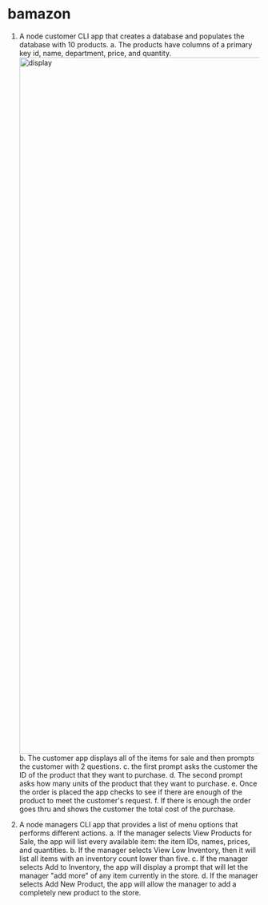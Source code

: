 # bamazon


1. A node customer CLI app that creates a database and populates the database with 10 products.
   a. The products have columns of a primary key id, name, department, price, and quantity.
   <img width="1391" alt="display" src="https://user-images.githubusercontent.com/38018516/47407294-6cdebb00-d728-11e8-828e-47715955ea85.png">
   b. The customer app displays all of the items for sale and then prompts the customer with 2 questions.
   c. the first prompt asks the customer the ID of the product that they want to purchase.
   d. The second prompt asks how many units of the product that they want to purchase.
   e. Once the order is placed the app checks to see if there are enough of the product to meet the customer's request.
   f. If there is enough the order goes thru and shows the customer the total cost of the purchase.

2. A node managers CLI app that provides a list of menu options that performs different actions.
   a. If the manager selects View Products for Sale, the app will list every available item: the item IDs, names, prices, and quantities.
   b. If the manager selects View Low Inventory, then it will list all items with an inventory count lower than five.
   c. If the manager selects Add to Inventory, the app will display a prompt that will let the manager "add more" of any item currently in the store.
   d. If the manager selects Add New Product, the app will allow the manager to add a completely new product to the store.
